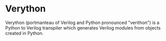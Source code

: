 # Verython
Verython (portmanteau of Verilog and Python pronounced "verithon") is a Python to Verilog transpiler which generates Verilog modules from objects created in Python. 